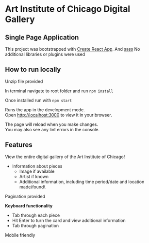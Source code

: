 # Art Institute of Chicago Digital Gallery
## Single Page Application


This project was bootstrapped with [Create React App](https://github.com/facebook/create*react*app).
And [sass](https://www.npmjs.com/package/sass)
No additional libraries or plugins were used
## How to run locally

Unzip file provided

In terminal navigate to root folder and run `npm install`

Once installed run with `npm start`

Runs the app in the development mode.\
Open [http://localhost:3000](http://localhost:3000) to view it in your browser.

The page will reload when you make changes.\
You may also see any lint errors in the console.


## Features

View the entire digital gallery of the Art Institute of Chicago!
  - Information about pieces 
	- Image if available
	- Artist if known
	- Additional information, including time period/date and location made/found\

Pagination provided

**Keyboard functionality**
 - Tab through each piece
 - Hit Enter to turn the card and view additional information
 - Tab through pagination

Mobile friendly


